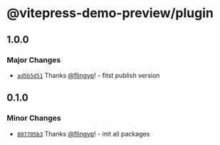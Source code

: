 # @vitepress-demo-preview/plugin

## 1.0.0

### Major Changes

- [`ad5b5d51`](https://github.com/flingyp/vitepress-demo-preview/commit/ad5b5d511499aa69096bb869911e791c446068e0) Thanks [@flingyp](https://github.com/flingyp)! - fitst publish version

## 0.1.0

### Minor Changes

- [`807705b3`](https://github.com/flingyp/vitepress-demo-preview/commit/807705b3378aa9db32c0cf96621ef5bdc92c10b5) Thanks [@flingyp](https://github.com/flingyp)! - init all packages
